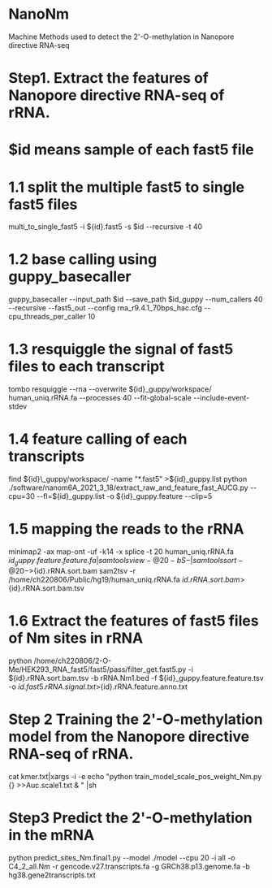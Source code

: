 # NanoNm

Machine Methods used to detect the 2'-O-methylation in Nanopore directive RNA-seq

# Step1. Extract the features of Nanopore directive RNA-seq of rRNA.
# $id means sample of each fast5 file
# 1.1 split the multiple fast5 to single fast5 files
multi_to_single_fast5  -i ${id}.fast5 -s $id  --recursive -t 40
# 1.2 base calling using guppy_basecaller
guppy_basecaller --input_path $id --save_path $id_guppy --num_callers 40 --recursive --fast5_out --config rna_r9.4.1_70bps_hac.cfg  --cpu_threads_per_caller 10
# 1.3 resquiggle the signal of fast5 files to each transcript
tombo resquiggle --rna --overwrite  ${id}\_guppy/workspace/  human_uniq.rRNA.fa    --processes 40 --fit-global-scale --include-event-stdev 
# 1.4 feature calling of each transcripts
find  ${id}\_guppy/workspace/ -name "*.fast5" >${id}_guppy.list
python ./software/nanom6A_2021_3_18/extract_raw_and_feature_fast_AUCG.py  --cpu=30 --fl=${id}_guppy.list -o ${id}_guppy.feature --clip=5
# 1.5 mapping the reads to the rRNA
minimap2  -ax map-ont -uf -k14 -x splice -t 20 human_uniq.rRNA.fa    ${id}_guppy.feature.feature.fa|samtools view -@ 20 -bS - |samtools sort -@ 20 -     >${id}.rRNA.sort.bam
sam2tsv -r /home/ch220806/Public/hg19/human_uniq.rRNA.fa   ${id}.rRNA.sort.bam >${id}.rRNA.sort.bam.tsv
# 1.6 Extract the features of fast5 files of Nm sites in rRNA
python  /home/ch220806/2-O-Me/HEK293_RNA_fast5/fast5/pass/filter_get.fast5.py  -i ${id}.rRNA.sort.bam.tsv -b rRNA.Nm1.bed  -f ${id}_guppy.feature.feature.tsv -o ${id}.fast5.rRNA    .signal.txt   >${id}.rRNA.feature.anno.txt

# Step 2 Training the 2'-O-methylation model from the Nanopore directive RNA-seq of rRNA.
cat kmer.txt|xargs -i -e echo "python train_model_scale_pos_weight_Nm.py  {} >>Auc.scale1.txt & " |sh

# Step3 Predict the 2'-O-methylation in the mRNA
python predict_sites_Nm.final1.py   --model ./model --cpu 20  -i all -o C4_2_all.Nm -r  gencode.v27.transcripts.fa  -g GRCh38.p13.genome.fa  -b hg38.gene2transcripts.txt  
